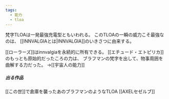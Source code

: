 ```yaml
---
tags:
  - 能力
  - tloa
---
```


梵字TLOAは一発最強充電型ともいわれる。
このTLOAの一瞬の威力こそ最強なのは、
[[INNVALGIAとは|INNVALGIA]]のいきさつに由来する。

[[ローラーズ]]はinnvalgiaを永続的に所有できる。
[[エチュード・エトピリカ]]のもっとも原始的だったころの力は、
ブラフマンの梵字を出して、物事周囲を曲解する力だった。
→[[宇宙人の能力]]

##### 出る作品
[[この世]]で倉庫を襲ったあのブラフマンのようなTLOA
[[AXELセゼルブ]]